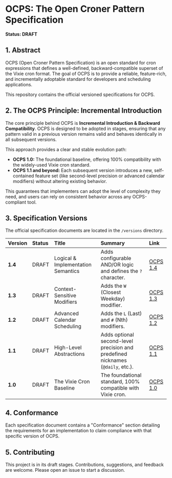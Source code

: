 # OCPS: The Open Croner Pattern Specification

**Status: DRAFT**

## 1. Abstract

OCPS (Open Croner Pattern Specification) is an open standard for cron expressions that defines a well-defined, backward-compatible superset of the Vixie cron format. The goal of OCPS is to provide a reliable, feature-rich, and incrementally adoptable standard for developers and scheduling applications.

This repository contains the official versioned specifications for OCPS.

## 2. The OCPS Principle: Incremental Introduction

The core principle behind OCPS is **Incremental Introduction & Backward Compatibility**. OCPS is designed to be adopted in stages, ensuring that any pattern valid in a previous version remains valid and behaves identically in all subsequent versions.

This approach provides a clear and stable evolution path:

* **OCPS 1.0:** The foundational baseline, offering 100% compatibility with the widely-used Vixie cron standard.
* **OCPS 1.1 and beyond:** Each subsequent version introduces a new, self-contained feature set (like second-level precision or advanced calendar modifiers) without altering existing behavior.

This guarantees that implementers can adopt the level of complexity they need, and users can rely on consistent behavior across any OCPS-compliant tool.

## 3. Specification Versions

The official specification documents are located in the `/versions` directory.

| Version | Status | Title | Summary | Link |
| :--- | :--- | :--- | :--- | :--- |
| **1.4** | DRAFT | Logical & Implementation Semantics | Adds configurable AND/OR logic and defines the `?` character. | [OCPS 1.4](./versions/1.4.md) |
| **1.3** | DRAFT | Context-Sensitive Modifiers | Adds the `W` (Closest Weekday) modifier. | [OCPS 1.3](./versions/1.3.md) |
| **1.2** | DRAFT | Advanced Calendar Scheduling | Adds the `L` (Last) and `#` (Nth) modifiers. | [OCPS 1.2](./versions/1.2.md) |
| **1.1** | DRAFT | High-Level Abstractions | Adds optional second-level precision and predefined nicknames (`@daily`, etc.). | [OCPS 1.1](./versions/1.1.md) |
| **1.0** | DRAFT | The Vixie Cron Baseline | The foundational standard, 100% compatible with Vixie cron. | [OCPS 1.0](./versions/1.0.md) |

## 4. Conformance

Each specification document contains a "Conformance" section detailing the requirements for an implementation to claim compliance with that specific version of OCPS.

## 5. Contributing

This project is in its draft stages. Contributions, suggestions, and feedback are welcome. Please open an issue to start a discussion.
